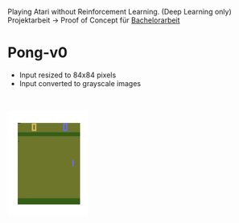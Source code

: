 Playing Atari without Reinforcement Learning. (Deep Learning only) <br>
Projektarbeit -> Proof of Concept für [Bachelorarbeit](https://github.com/CKeibel/Deep_Reinforcement_Learning)

# Pong-v0
* Input resized to 84x84 pixels
* Input converted to grayscale images
<br>

![Pong-v0](https://github.com/CKeibel/Playing-Atari-Deep-Learning-only/blob/main/Pong-v0.gif)
